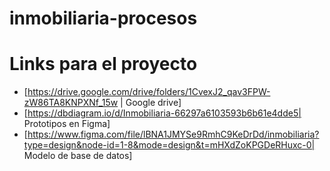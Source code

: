 # inmobiliaria-procesos

# Links para el proyecto
* [https://drive.google.com/drive/folders/1CvexJ2_qav3FPW-zW86TA8KNPXNf_15w | Google drive]
* [https://dbdiagram.io/d/Inmobiliaria-66297a6103593b6b61e4dde5| Prototipos en Figma]
* [https://www.figma.com/file/lBNA1JMYSe9RmhC9KeDrDd/inmobiliaria?type=design&node-id=1-8&mode=design&t=mHXdZoKPGDeRHuxc-0| Modelo de base de datos]
